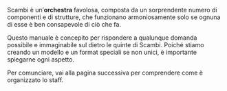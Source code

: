 Scambi è un’**orchestra** favolosa, composta da un sorprendente numero di componenti e di strutture, che funzionano armoniosamente solo se ognuna di esse è ben consapevole di ciò che fa.

Questo manuale è concepito per rispondere a qualunque domanda possibile e immaginabile sul dietro le quinte di Scambi. Poiché stiamo creando un modello e un format speciali se non unici, è importante spiegarne ogni aspetto.

Per comunciare, vai alla pagina successiva per comprendere come è organizzato lo staff.
